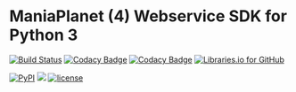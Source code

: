 # ManiaPlanet (4) Webservice SDK for Python 3

[![Build Status](https://travis-ci.org/tomvlk/maniaplanet-ws-python-sdk.svg?branch=master)](https://travis-ci.org/tomvlk/maniaplanet-ws-python-sdk)
[![Codacy Badge](https://api.codacy.com/project/badge/Grade/22f4b56bdecd48f49f728b5025818d2a)](https://www.codacy.com/app/tomvalk/maniaplanet-ws-python-sdk)
[![Codacy Badge](https://api.codacy.com/project/badge/Coverage/22f4b56bdecd48f49f728b5025818d2a)](https://www.codacy.com/app/tomvalk/maniaplanet-ws-python-sdk)
[![Libraries.io for GitHub](https://img.shields.io/librariesio/github/tomvlk/maniaplanet-ws-python-sdk.svg)](https://libraries.io/github/tomvlk/maniaplanet-ws-python-sdk)

[![PyPI](https://img.shields.io/pypi/v/maniaplanet-ws.svg)](https://pypi.org/project/maniaplanet-ws/)
[![](https://img.shields.io/github/issues-raw/tomvlk/maniaplanet-ws-python-sdk.svg)](https://github.com/tomvlk/maniaplanet-ws-python-sdk/issues)
[![license](https://img.shields.io/github/license/tomvlk/maniaplanet-ws-python-sdk.svg)](https://github.com/tomvlk/maniaplanet-ws-python-sdk/blob/master/LICENSE)

